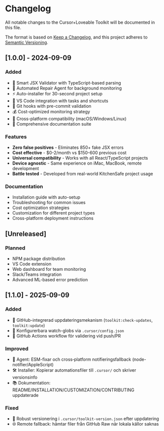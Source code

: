 # Changelog

All notable changes to the Cursor+Loveable Toolkit will be documented in this file.

The format is based on [Keep a Changelog](https://keepachangelog.com/en/1.0.0/),
and this project adheres to [Semantic Versioning](https://semver.org/spec/v2.0.0.html).

## [1.0.0] - 2024-09-09

### Added
- 🧠 Smart JSX Validator with TypeScript-based parsing
- 🤖 Automated Repair Agent for background monitoring  
- ⚡ Auto-installer for 30-second project setup
- 🎨 VS Code integration with tasks and shortcuts
- 🔗 Git hooks with pre-commit validation
- 💰 Cost-optimized monitoring strategy
- 📱 Cross-platform compatibility (macOS/Windows/Linux)
- 📖 Comprehensive documentation suite

### Features
- **Zero false positives** - Eliminates 850+ fake JSX errors
- **Cost effective** - $0-2/month vs $150-600 previous cost
- **Universal compatibility** - Works with all React/TypeScript projects
- **Device agnostic** - Same experience on iMac, MacBook, remote development
- **Battle tested** - Developed from real-world KitchenSafe project usage

### Documentation
- Installation guide with auto-setup
- Troubleshooting for common issues
- Cost optimization strategies  
- Customization for different project types
- Cross-platform deployment instructions

## [Unreleased]

### Planned
- NPM package distribution
- VS Code extension
- Web dashboard for team monitoring
- Slack/Teams integration
- Advanced ML-based error prediction

## [1.1.0] - 2025-09-09

### Added
- 🔄 GitHub-integrerad uppdateringsmekanism (`toolkit:check-updates`, `toolkit:update`)
- 🧩 Konfigurerbara watch-globs via `.cursor/config.json`
- 🧪 GitHub Actions workflow för validering vid push/PR

### Improved
- 🤖 Agent: ESM-fixar och cross‑platform notifieringsfallback (node-notifier/AppleScript)
- 🛠️ Installer: Kopierar automationsfiler till `.cursor/` och skriver versionsinfo
- 📚 Dokumentation: README/INSTALLATION/CUSTOMIZATION/CONTRIBUTING uppdaterade

### Fixed
- 🧷 Robust versionering i `.cursor/toolkit-version.json` efter uppdatering
- 🌐 Remote fallback: hämtar filer från GitHub Raw när lokala källor saknas

